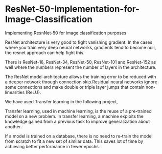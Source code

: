 # ResNet-50-Implementation-for-Image-Classification
Implementing ResnNet-50 for image classification purposes

ResNet architecture is very good to fight vanishing gradient. In the cases where you train very deep neural networks, gradients tend to become null, the resnet approach can help fight this.

There is ResNet-18, ResNet-34, ResNet-50, ResNet-101 and ResNet-152 as well where the numbers represent the number of layers in the architecture.

The ResNet model architecture allows the training error to be reduced with a deeper network through connection skip.Residual neural networks ignore some connections and make double or triple layer jumps that contain non-linearities (ReLU).

We have used Transfer learning in the following project,

Transfer learning, used in machine learning, is the reuse of a pre-trained model on a new problem. In transfer learning, a machine exploits the knowledge gained from a previous task to improve generalization about another.

If a model is trained on a database, there is no need to re-train the model from scratch to fit a new set of similar data.
This saves lot of time by achieving better performance in fewer epochs.




